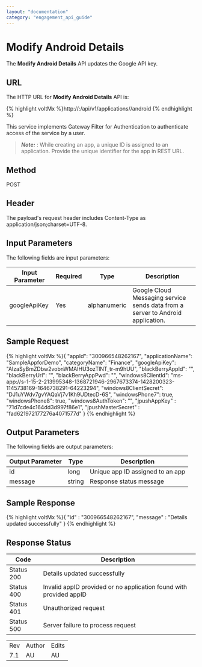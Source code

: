 ```yaml
---
layout: "documentation"
category: "engagement_api_guide"
---
```

                             


Modify Android Details
======================

The **Modify Android Details** API updates the Google API key.

URL
---

The HTTP URL for **Modify Android Details** API is:

{% highlight voltMx %}http://<host>:<port>/api/v1/applications/<id>/android
{% endhighlight %}

This service implements Gateway Filter for Authentication to authenticate access of the service by a user.

> **_Note:_** **<id>**: While creating an app, a unique ID is assigned to an application. Provide the unique identifier for the app in REST URL.  

Method
------

POST

Header
------

The payload's request header includes Content-Type as application/json;charset=UTF-8.

Input Parameters
----------------

The following fields are input parameters:

  
| Input Parameter | Required | Type | Description |
| --- | --- | --- | --- |
| googleApiKey | Yes | alphanumeric | Google Cloud Messaging service sends data from a server to Android application. |

Sample Request
--------------

{% highlight voltMx %}{
  "appId": "300966548262167",
  "applicationName": "SampleAppforDemo",
  "categoryName": "Finance",
  "googleApiKey": "AIzaSyBmZDbw2vobnWMAIHU3ozTlNT_tr-m9hUU",
  "blackBerryAppId": "",
  "blackBerryUrl": "",
  "blackBerryAppPwd": "",
  "windows8ClientId": "ms-app://s-1-15-2-213995348-1368721946-2967673374-1428200323-1145738169-1646738291-64223294",
  "windows8ClientSecret": "DJ1uYWdv7gvYAQaVj7v1Kh9UDtecD-6S",
  "windowsPhone7": true,
  "windowsPhone8": true,
  "windows8AuthToken": "",
  "jpushAppKey" : "71d7cde4c164dd3d997f86e1",
  "jpushMasterSecret" : "fad621972177276a4071577d"
}
{% endhighlight %}

Output Parameters
-----------------

The following fields are output parameters:

  
| Output Parameter | Type | Description |
| --- | --- | --- |
| id | long | Unique app ID assigned to an app |
| message | string | Response status message |

Sample Response
---------------

{% highlight voltMx %}{
  "id" : "300966548262167",
  "message" : "Details updated successfully"
}
{% endhighlight %}

Response Status
---------------

  
| Code | Description |
| --- | --- |
| Status 200 | Details updated successfully |
| Status 400 | Invalid appID provided or no application found with provided appID |
| Status 401 | Unauthorized request |
| Status 500 | Server failure to process request |

<table class="TableStyle-RevisionTable" cellspacing="0" style="margin-left: 0;margin-right: auto;mc-table-style: url('../Resources/TableStyles/RevisionTable.css');" data-mc-conditions="Default.HTML"><colgroup><col class="TableStyle-RevisionTable-Column-Column1"> <col class="TableStyle-RevisionTable-Column-Column1"> <col class="TableStyle-RevisionTable-Column-Column1"></colgroup><tbody><tr class="TableStyle-RevisionTable-Body-Body1"><td class="TableStyle-RevisionTable-BodyE-Column1-Body1">Rev</td><td class="TableStyle-RevisionTable-BodyE-Column1-Body1">Author</td><td class="TableStyle-RevisionTable-BodyD-Column1-Body1">Edits</td></tr><tr class="TableStyle-RevisionTable-Body-Body1"><td class="TableStyle-RevisionTable-BodyB-Column1-Body1">7.1</td><td class="TableStyle-RevisionTable-BodyB-Column1-Body1">AU</td><td class="TableStyle-RevisionTable-BodyA-Column1-Body1">AU</td></tr></tbody></table>
